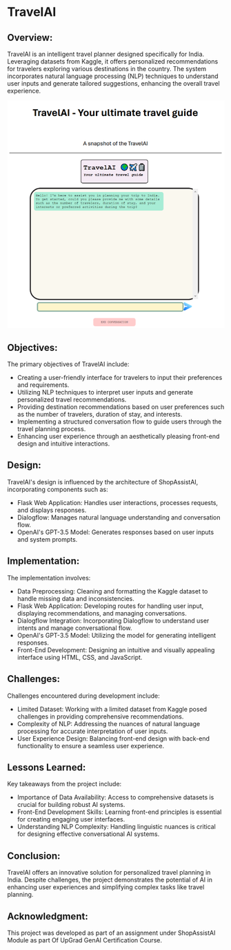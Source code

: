 # TravelAI

## Overview:
TravelAI is an intelligent travel planner designed specifically for India. Leveraging datasets from Kaggle, it offers personalized recommendations for travelers exploring various destinations in the country. The system incorporates natural language processing (NLP) techniques to understand user inputs and generate tailored suggestions, enhancing the overall travel experience.

![Screenshot](https://github.com/Ipsy05/TravelAI/blob/main/TravelAI_Snapshot.png)


## Objectives:
The primary objectives of TravelAI include:
- Creating a user-friendly interface for travelers to input their preferences and requirements.
- Utilizing NLP techniques to interpret user inputs and generate personalized travel recommendations.
- Providing destination recommendations based on user preferences such as the number of travelers, duration of stay, and interests.
- Implementing a structured conversation flow to guide users through the travel planning process.
- Enhancing user experience through an aesthetically pleasing front-end design and intuitive interactions.

## Design:
TravelAI's design is influenced by the architecture of ShopAssistAI, incorporating components such as:
- Flask Web Application: Handles user interactions, processes requests, and displays responses.
- Dialogflow: Manages natural language understanding and conversation flow.
- OpenAI's GPT-3.5 Model: Generates responses based on user inputs and system prompts.

## Implementation:
The implementation involves:
- Data Preprocessing: Cleaning and formatting the Kaggle dataset to handle missing data and inconsistencies.
- Flask Web Application: Developing routes for handling user input, displaying recommendations, and managing conversations.
- Dialogflow Integration: Incorporating Dialogflow to understand user intents and manage conversational flow.
- OpenAI's GPT-3.5 Model: Utilizing the model for generating intelligent responses.
- Front-End Development: Designing an intuitive and visually appealing interface using HTML, CSS, and JavaScript.

## Challenges:
Challenges encountered during development include:
- Limited Dataset: Working with a limited dataset from Kaggle posed challenges in providing comprehensive recommendations.
- Complexity of NLP: Addressing the nuances of natural language processing for accurate interpretation of user inputs.
- User Experience Design: Balancing front-end design with back-end functionality to ensure a seamless user experience.

## Lessons Learned:
Key takeaways from the project include:
- Importance of Data Availability: Access to comprehensive datasets is crucial for building robust AI systems.
- Front-End Development Skills: Learning front-end principles is essential for creating engaging user interfaces.
- Understanding NLP Complexity: Handling linguistic nuances is critical for designing effective conversational AI systems.

## Conclusion:
TravelAI offers an innovative solution for personalized travel planning in India. Despite challenges, the project demonstrates the potential of AI in enhancing user experiences and simplifying complex tasks like travel planning.

## Acknowledgment:
This project was developed as part of an assignment under ShopAssistAI Module as part Of UpGrad GenAI Certification Course.
